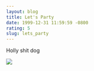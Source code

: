 ```yaml
---
layout: blog
title: Let's Party
date: 1999-12-31 11:59:59 -0800
rating: 5
slug: lets_party
---
```

Holly shit dog



![](/uploads/minidisc.png)